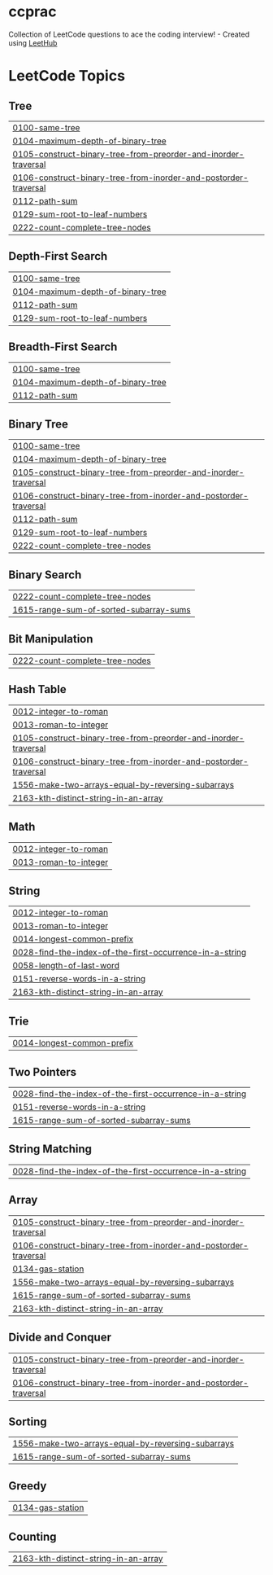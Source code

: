 # ccprac
Collection of LeetCode questions to ace the coding interview! - Created using [LeetHub](https://github.com/QasimWani/LeetHub)

<!---LeetCode Topics Start-->
# LeetCode Topics
## Tree
|  |
| ------- |
| [0100-same-tree](https://github.com/varungupta04/ccprac/tree/master/0100-same-tree) |
| [0104-maximum-depth-of-binary-tree](https://github.com/varungupta04/ccprac/tree/master/0104-maximum-depth-of-binary-tree) |
| [0105-construct-binary-tree-from-preorder-and-inorder-traversal](https://github.com/varungupta04/ccprac/tree/master/0105-construct-binary-tree-from-preorder-and-inorder-traversal) |
| [0106-construct-binary-tree-from-inorder-and-postorder-traversal](https://github.com/varungupta04/ccprac/tree/master/0106-construct-binary-tree-from-inorder-and-postorder-traversal) |
| [0112-path-sum](https://github.com/varungupta04/ccprac/tree/master/0112-path-sum) |
| [0129-sum-root-to-leaf-numbers](https://github.com/varungupta04/ccprac/tree/master/0129-sum-root-to-leaf-numbers) |
| [0222-count-complete-tree-nodes](https://github.com/varungupta04/ccprac/tree/master/0222-count-complete-tree-nodes) |
## Depth-First Search
|  |
| ------- |
| [0100-same-tree](https://github.com/varungupta04/ccprac/tree/master/0100-same-tree) |
| [0104-maximum-depth-of-binary-tree](https://github.com/varungupta04/ccprac/tree/master/0104-maximum-depth-of-binary-tree) |
| [0112-path-sum](https://github.com/varungupta04/ccprac/tree/master/0112-path-sum) |
| [0129-sum-root-to-leaf-numbers](https://github.com/varungupta04/ccprac/tree/master/0129-sum-root-to-leaf-numbers) |
## Breadth-First Search
|  |
| ------- |
| [0100-same-tree](https://github.com/varungupta04/ccprac/tree/master/0100-same-tree) |
| [0104-maximum-depth-of-binary-tree](https://github.com/varungupta04/ccprac/tree/master/0104-maximum-depth-of-binary-tree) |
| [0112-path-sum](https://github.com/varungupta04/ccprac/tree/master/0112-path-sum) |
## Binary Tree
|  |
| ------- |
| [0100-same-tree](https://github.com/varungupta04/ccprac/tree/master/0100-same-tree) |
| [0104-maximum-depth-of-binary-tree](https://github.com/varungupta04/ccprac/tree/master/0104-maximum-depth-of-binary-tree) |
| [0105-construct-binary-tree-from-preorder-and-inorder-traversal](https://github.com/varungupta04/ccprac/tree/master/0105-construct-binary-tree-from-preorder-and-inorder-traversal) |
| [0106-construct-binary-tree-from-inorder-and-postorder-traversal](https://github.com/varungupta04/ccprac/tree/master/0106-construct-binary-tree-from-inorder-and-postorder-traversal) |
| [0112-path-sum](https://github.com/varungupta04/ccprac/tree/master/0112-path-sum) |
| [0129-sum-root-to-leaf-numbers](https://github.com/varungupta04/ccprac/tree/master/0129-sum-root-to-leaf-numbers) |
| [0222-count-complete-tree-nodes](https://github.com/varungupta04/ccprac/tree/master/0222-count-complete-tree-nodes) |
## Binary Search
|  |
| ------- |
| [0222-count-complete-tree-nodes](https://github.com/varungupta04/ccprac/tree/master/0222-count-complete-tree-nodes) |
| [1615-range-sum-of-sorted-subarray-sums](https://github.com/varungupta04/ccprac/tree/master/1615-range-sum-of-sorted-subarray-sums) |
## Bit Manipulation
|  |
| ------- |
| [0222-count-complete-tree-nodes](https://github.com/varungupta04/ccprac/tree/master/0222-count-complete-tree-nodes) |
## Hash Table
|  |
| ------- |
| [0012-integer-to-roman](https://github.com/varungupta04/ccprac/tree/master/0012-integer-to-roman) |
| [0013-roman-to-integer](https://github.com/varungupta04/ccprac/tree/master/0013-roman-to-integer) |
| [0105-construct-binary-tree-from-preorder-and-inorder-traversal](https://github.com/varungupta04/ccprac/tree/master/0105-construct-binary-tree-from-preorder-and-inorder-traversal) |
| [0106-construct-binary-tree-from-inorder-and-postorder-traversal](https://github.com/varungupta04/ccprac/tree/master/0106-construct-binary-tree-from-inorder-and-postorder-traversal) |
| [1556-make-two-arrays-equal-by-reversing-subarrays](https://github.com/varungupta04/ccprac/tree/master/1556-make-two-arrays-equal-by-reversing-subarrays) |
| [2163-kth-distinct-string-in-an-array](https://github.com/varungupta04/ccprac/tree/master/2163-kth-distinct-string-in-an-array) |
## Math
|  |
| ------- |
| [0012-integer-to-roman](https://github.com/varungupta04/ccprac/tree/master/0012-integer-to-roman) |
| [0013-roman-to-integer](https://github.com/varungupta04/ccprac/tree/master/0013-roman-to-integer) |
## String
|  |
| ------- |
| [0012-integer-to-roman](https://github.com/varungupta04/ccprac/tree/master/0012-integer-to-roman) |
| [0013-roman-to-integer](https://github.com/varungupta04/ccprac/tree/master/0013-roman-to-integer) |
| [0014-longest-common-prefix](https://github.com/varungupta04/ccprac/tree/master/0014-longest-common-prefix) |
| [0028-find-the-index-of-the-first-occurrence-in-a-string](https://github.com/varungupta04/ccprac/tree/master/0028-find-the-index-of-the-first-occurrence-in-a-string) |
| [0058-length-of-last-word](https://github.com/varungupta04/ccprac/tree/master/0058-length-of-last-word) |
| [0151-reverse-words-in-a-string](https://github.com/varungupta04/ccprac/tree/master/0151-reverse-words-in-a-string) |
| [2163-kth-distinct-string-in-an-array](https://github.com/varungupta04/ccprac/tree/master/2163-kth-distinct-string-in-an-array) |
## Trie
|  |
| ------- |
| [0014-longest-common-prefix](https://github.com/varungupta04/ccprac/tree/master/0014-longest-common-prefix) |
## Two Pointers
|  |
| ------- |
| [0028-find-the-index-of-the-first-occurrence-in-a-string](https://github.com/varungupta04/ccprac/tree/master/0028-find-the-index-of-the-first-occurrence-in-a-string) |
| [0151-reverse-words-in-a-string](https://github.com/varungupta04/ccprac/tree/master/0151-reverse-words-in-a-string) |
| [1615-range-sum-of-sorted-subarray-sums](https://github.com/varungupta04/ccprac/tree/master/1615-range-sum-of-sorted-subarray-sums) |
## String Matching
|  |
| ------- |
| [0028-find-the-index-of-the-first-occurrence-in-a-string](https://github.com/varungupta04/ccprac/tree/master/0028-find-the-index-of-the-first-occurrence-in-a-string) |
## Array
|  |
| ------- |
| [0105-construct-binary-tree-from-preorder-and-inorder-traversal](https://github.com/varungupta04/ccprac/tree/master/0105-construct-binary-tree-from-preorder-and-inorder-traversal) |
| [0106-construct-binary-tree-from-inorder-and-postorder-traversal](https://github.com/varungupta04/ccprac/tree/master/0106-construct-binary-tree-from-inorder-and-postorder-traversal) |
| [0134-gas-station](https://github.com/varungupta04/ccprac/tree/master/0134-gas-station) |
| [1556-make-two-arrays-equal-by-reversing-subarrays](https://github.com/varungupta04/ccprac/tree/master/1556-make-two-arrays-equal-by-reversing-subarrays) |
| [1615-range-sum-of-sorted-subarray-sums](https://github.com/varungupta04/ccprac/tree/master/1615-range-sum-of-sorted-subarray-sums) |
| [2163-kth-distinct-string-in-an-array](https://github.com/varungupta04/ccprac/tree/master/2163-kth-distinct-string-in-an-array) |
## Divide and Conquer
|  |
| ------- |
| [0105-construct-binary-tree-from-preorder-and-inorder-traversal](https://github.com/varungupta04/ccprac/tree/master/0105-construct-binary-tree-from-preorder-and-inorder-traversal) |
| [0106-construct-binary-tree-from-inorder-and-postorder-traversal](https://github.com/varungupta04/ccprac/tree/master/0106-construct-binary-tree-from-inorder-and-postorder-traversal) |
## Sorting
|  |
| ------- |
| [1556-make-two-arrays-equal-by-reversing-subarrays](https://github.com/varungupta04/ccprac/tree/master/1556-make-two-arrays-equal-by-reversing-subarrays) |
| [1615-range-sum-of-sorted-subarray-sums](https://github.com/varungupta04/ccprac/tree/master/1615-range-sum-of-sorted-subarray-sums) |
## Greedy
|  |
| ------- |
| [0134-gas-station](https://github.com/varungupta04/ccprac/tree/master/0134-gas-station) |
## Counting
|  |
| ------- |
| [2163-kth-distinct-string-in-an-array](https://github.com/varungupta04/ccprac/tree/master/2163-kth-distinct-string-in-an-array) |
<!---LeetCode Topics End-->